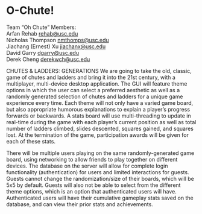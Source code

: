 # O-Chute!

Team “Oh Chute” Members:  
Arfan Rehab rehab@usc.edu  
Nicholas Thompson nmthomps@usc.edu  
Jiachang (Ernest) Xu jiachanx@usc.edu  
David Garry dgarry@usc.edu  
Derek Cheng derekwch@usc.edu  

CHUTES & LADDERS: GENERATIONS
We are going to take the old, classic, game of chutes and ladders and bring it into the 21st century, with a multiplayer, multi-device desktop application. The GUI will feature theme options in which the user can select a preferred aesthetic as well as a randomly generated selection of chutes and ladders for a unique game experience every time. Each theme will not only have a varied game board, but also appropriate humorous explanations to explain a player’s progress forwards or backwards. A stats board will use multi-threading to update in real-time during the game with each player’s current position as well as total number of ladders climbed, slides descented, squares gained, and squares lost. At the termination of the game, participation awards will be given for each of these stats.

There will be multiple users playing on the same randomly-generated game board, using networking to allow friends to play together on different devices. The database on the server will allow for complete login functionality (authentication) for users and limited interactions for guests. Guests cannot change the randomization/size of their boards, which will be 5x5 by default. Guests will also not be able to select from the different theme options, which is an option that authenticated users will have. Authenticated users will have their cumulative gameplay stats saved on the database, and can view their prior stats and achievements.
